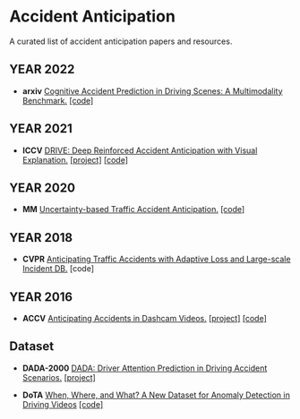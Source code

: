 # Accident Anticipation
A curated list of accident anticipation papers and resources.

## YEAR 2022
- **arxiv** [Cognitive Accident Prediction in Driving Scenes: A Multimodality Benchmark.](https://arxiv.org/pdf/2212.09381.pdf) [[code]](https://github.com/JWFanggit/LOTVS-CAP)

## YEAR 2021
- **ICCV** [DRIVE: Deep Reinforced Accident Anticipation with Visual Explanation.](https://openaccess.thecvf.com/content/ICCV2021/papers/Bao_DRIVE_Deep_Reinforced_Accident_Anticipation_With_Visual_Explanation_ICCV_2021_paper.pdf) [[project]](https://www.rit.edu/actionlab/drive) [[code]](https://github.com/Cogito2012/DRIVE)

## YEAR 2020
- **MM** [Uncertainty-based Traffic Accident Anticipation.](https://dl.acm.org/doi/pdf/10.1145/3394171.3413827) [[code]](https://github.com/Cogito2012/UString)

## YEAR 2018
- **CVPR** [Anticipating Traffic Accidents with Adaptive Loss and Large-scale Incident DB.](https://openaccess.thecvf.com/content_cvpr_2018/papers/Suzuki_Anticipating_Traffic_Accidents_CVPR_2018_paper.pdf) [code]

## YEAR 2016
- **ACCV** [Anticipating Accidents in Dashcam Videos.](https://link.springer.com/chapter/10.1007/978-3-319-54190-7_9) [[project]](http://aliensunmin.github.io/project/dashcam/) [[code]](https://github.com/smallcorgi/Anticipating-Accidents)

## Dataset
- **DADA-2000** [DADA: Driver Attention Prediction in Driving Accident Scenarios.](https://arxiv.org/pdf/1912.12148.pdf) [[project]](https://github.com/JWFangit/LOTVS-DADA)

- **DoTA** [When, Where, and What? A New Dataset for Anomaly Detection in Driving Videos](https://arxiv.org/pdf/2004.03044.pdf) [[code]](https://github.com/MoonBlvd/Detection-of-Traffic-Anomaly)
